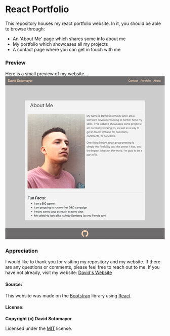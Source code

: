 # React Portfolio

This repository houses my react portfolio website.  In it, you should be able to browse through:
* An 'About Me' page which shares some info about me
* My portfolio which showcases all my projects
* A contact page where you can get in touch with me



### Preview

Here is a small preview of my website...![David's Website](./src/assets/images/screenShot.png)


### Appreciation

I would like to thank you for visiting my repository and my website.  If there are any questions or comments, please feel free to reach out to me.  If you have not already, visit my website: [David's Website](https://davidesotomayor.github.io/react-portfolio)

#### Source:

This website was made on the [Bootstrap](https://getbootstrap.com/) library using [React](https://reactjs.org/). 
#### License:


**Copyright (c) David Sotomayor**

Licensed under the [MIT](https://github.com/microsoft/vscode/blob/master/LICENSE.txt) license.